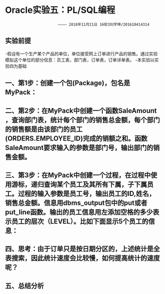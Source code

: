 **Oracle实验五：PL/SQL编程**  
========
                            ———— 2018年11月21日 16软3刘宇坤/201610414314
实验前提
-------
-假设有一个生产某个产品的单位，单位接受网上订单进行产品的销售。通过实验模拟这个单位的部分信息：员工表，部门表，订单表，订单详单表。
-本实验以实验四为基础

一、第1步：创建一个包(Package)，包名是MyPack：
-------


二、第2步：在MyPack中创建一个函数SaleAmount ，查询部门表，统计每个部门的销售总金额，每个部门的销售额是由该部门的员工(ORDERS.EMPLOYEE_ID)完成的销额之和。函数SaleAmount要求输入的参数是部门号，输出部门的销售金额。
---------


三、第3步：在MyPack中创建一个过程，在过程中使用游标，递归查询某个员工及其所有下属，子下属员工。过程的输入参数是员工号，输出员工的ID,姓名，销售总金额。信息用dbms_output包中的put或者put_line函数。输出的员工信息用左添加空格的多少表示员工的层次（LEVEL）。比如下面显示5个员工的信息：
---------


四、思考：由于订单只是按日期分区的，上述统计是全表搜索，因此统计速度会比较慢，如何提高统计的速度呢？
--------


五、总结分析
--------
